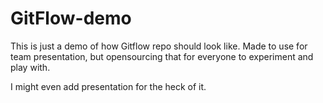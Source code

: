 GitFlow-demo
===============

This is just a demo of how Gitflow repo should look like. Made to use for team presentation, but opensourcing that for everyone to experiment and play with.

I might even add presentation for the heck of it.